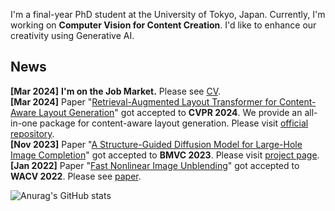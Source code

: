 I'm a final-year PhD student at the University of Tokyo, Japan. Currently, I'm working on **Computer Vision for Content Creation**. I'd like to enhance our creativity using Generative AI.

## News
**[Mar 2024]** **I'm on the Job Market.** Please see [CV](https://drive.google.com/file/d/1UO7Fd857VLzScBxP77vPq4G7ReQtb_Xz/view).  
**[Mar 2024]** Paper "[Retrieval-Augmented Layout Transformer for Content-Aware Layout Generation](https://arxiv.org/abs/2311.13602)" got accepted to **CVPR 2024**. We provide an all-in-one package for content-aware layout generation. Please visit [official repository](https://github.com/CyberAgentAILab/RALF).  
**[Nov 2023]** Paper "[A Structure-Guided Diffusion Model for Large-Hole Image Completion](https://arxiv.org/abs/2211.10437)" got accepted to **BMVC 2023**. Please visit [project page](https://udonda.github.io/Structure_Guided_Diffusion_Model/).  
**[Jan 2022]** Paper "[Fast Nonlinear Image Unblending](https://openaccess.thecvf.com/content/WACV2022/papers/Horita_Fast_Nonlinear_Image_Unblending_WACV_2022_paper.pdf)" got accepted to **WACV 2022**. Please see [paper](https://openaccess.thecvf.com/content/WACV2022/papers/Horita_Fast_Nonlinear_Image_Unblending_WACV_2022_paper.pdf).


![Anurag's GitHub stats](https://github-readme-stats.vercel.app/api?username=UdonDa&count_private=true&bg_color=30,e96443,904e95&title_color=fff&text_color=fff)

<!--
**UdonDa/UdonDa** is a ✨ _special_ ✨ repository because its `README.md` (this file) appears on your GitHub profile.

Here are some ideas to get you started:

- 🔭 I’m currently working on ...
- 🌱 I’m currently learning ...
- 👯 I’m looking to collaborate on ...
- 🤔 I’m looking for help with ...
- 💬 Ask me about ...
- 📫 How to reach me: ...
- 😄 Pronouns: ...
- ⚡ Fun fact: ...
-->
